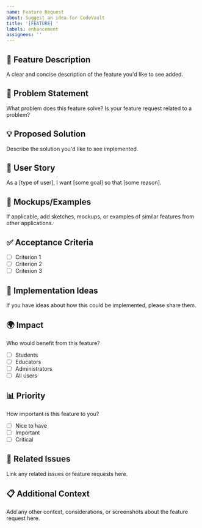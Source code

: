 ```yaml
---
name: Feature Request
about: Suggest an idea for CodeVault
title: '[FEATURE] '
labels: enhancement
assignees: ''
---
```


## 🚀 Feature Description
A clear and concise description of the feature you'd like to see added.

## 🎯 Problem Statement
What problem does this feature solve? Is your feature request related to a problem?

## 💡 Proposed Solution
Describe the solution you'd like to see implemented.

## 🔄 User Story
As a [type of user], I want [some goal] so that [some reason].

## 🎨 Mockups/Examples
If applicable, add sketches, mockups, or examples of similar features from other applications.

## ✅ Acceptance Criteria
- [ ] Criterion 1
- [ ] Criterion 2
- [ ] Criterion 3

## 🔧 Implementation Ideas
If you have ideas about how this could be implemented, please share them.

## 🌍 Impact
Who would benefit from this feature?
- [ ] Students
- [ ] Educators
- [ ] Administrators
- [ ] All users

## 📊 Priority
How important is this feature to you?
- [ ] Nice to have
- [ ] Important
- [ ] Critical

## 🔗 Related Issues
Link any related issues or feature requests here.

## 📋 Additional Context
Add any other context, considerations, or screenshots about the feature request here.
